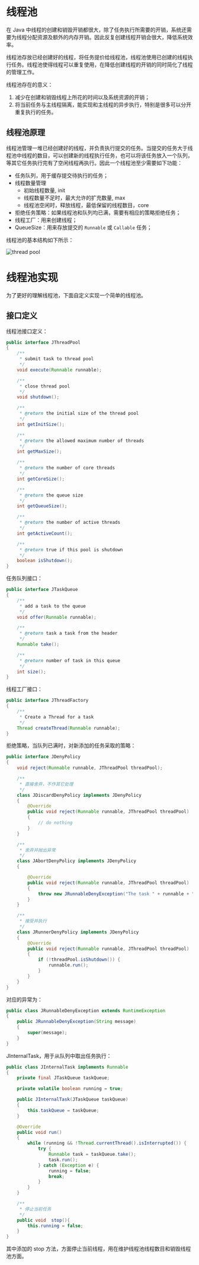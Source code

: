 # 线程池

在 Java 中线程的创建和销毁开销都很大，除了任务执行所需要的开销，系统还需要为线程分配资源及额外的内存开销。因此反复创建线程开销会很大，降低系统效率。

线程池存放已经创建好的线程，将任务提价给线程池，线程池使用已创建的线程执行任务。线程池使得线程可以重复使用，在降低创建线程的开销的同时简化了线程的管理工作。

线程池存在的意义：

1. 减少在创建和销毁线程上所花的时间以及系统资源的开销；
2. 将当前任务与主线程隔离，能实现和主线程的异步执行，特别是很多可以分开重复执行的任务。

## 线程池原理

线程池管理一堆已经创建好的线程，并负责执行提交的任务。当提交的任务大于线程池中线程的数目，可以创建新的线程执行任务，也可以将该任务放入一个队列，等其它任务执行完有了空闲线程再执行。因此一个线程池至少需要如下功能：

- 任务队列，用于缓存提交待执行的任务；
- 线程数量管理
  - 初始线程数量, init
  - 线程数量不足时，最大允许的扩充数量, max
  - 线程池空闲时，释放线程，最低保留的线程数目，core
- 拒绝任务策略：如果线程池和队列均已满，需要有相应的策略拒绝任务；
- 线程工厂：用来创建线程；
- QueueSize：用来存放提交的 `Runnable` 或 `Callable` 任务；

线程池的基本结构如下所示：

![thread pool](images/threadpool.png)


# 线程池实现
为了更好的理解线程池，下面自定义实现一个简单的线程池。


## 接口定义
线程池接口定义：
```java
public interface JThreadPool
{
    /**
     * submit task to thread pool
     */
    void execute(Runnable runnable);

    /**
     * close thread pool
     */
    void shutdown();

    /**
     * @return the initial size of the thread pool
     */
    int getInitSize();

    /**
     * @return the allowed maximum number of threads
     */
    int getMaxSize();

    /**
     * @return the number of core threads
     */
    int getCoreSize();

    /**
     * @return the queue size
     */
    int getQueueSize();

    /**
     * @return the number of active threads
     */
    int getActiveCount();

    /**
     * @return true if this pool is shutdown
     */
    boolean isShutdown();
}
```

任务队列接口：
```java
public interface JTaskQueue
{
    /**
     * add a task to the queue
     */
    void offer(Runnable runnable);

    /**
     * @return task a task from the header
     */
    Runnable take();

    /**
     * @return number of task in this queue
     */
    int size();
}
```

线程工厂接口：
```java
public interface JThreadFactory
{
    /**
     * Create a Thread for a task
     */
    Thread createThread(Runnable runnable);
}
```

拒绝策略，当队列已满时，对新添加的任务采取的策略：
```java
public interface JDenyPolicy
{
    void reject(Runnable runnable, JThreadPool threadPool);

    /**
     * 直接舍弃，不作其它处理
     */
    class JDiscardDenyPolicy implements JDenyPolicy
    {
        @Override
        public void reject(Runnable runnable, JThreadPool threadPool)
        {
            // do nothing
        }
    }

    /**
     * 舍弃并抛出异常
     */
    class JAbortDenyPolicy implements JDenyPolicy
    {

        @Override
        public void reject(Runnable runnable, JThreadPool threadPool)
        {
            throw new JRunnableDenyException("The task " + runnable + " is abort.");
        }
    }

    /**
     * 接受并执行
     */
    class JRunnerDenyPolicy implements JDenyPolicy
    {
        @Override
        public void reject(Runnable runnable, JThreadPool threadPool)
        {
            if (!threadPool.isShutdown()) {
                runnable.run();
            }
        }
    }
}
```

对应的异常为：
```java
public class JRunnableDenyException extends RuntimeException
{
    public JRunnableDenyException(String message)
    {
        super(message);
    }
}
```

JInternalTask，用于从队列中取出任务执行：
```java
public class JInternalTask implements Runnable
{
    private final JTaskQueue taskQueue;

    private volatile boolean running = true;

    public JInternalTask(JTaskQueue taskQueue)
    {
        this.taskQueue = taskQueue;
    }

    @Override
    public void run()
    {
        while (running && !Thread.currentThread().isInterrupted()) {
            try {
                Runnable task = taskQueue.take();
                task.run();
            } catch (Exception e) {
                running = false;
                break;
            }
        }
    }

    /**
     * 停止当前任务
     */
    public void  stop(){
        this.running = false;
    }
}
```
其中添加的 stop 方法，方面停止当前线程，用在维护线程池线程数目和销毁线程池方面。
